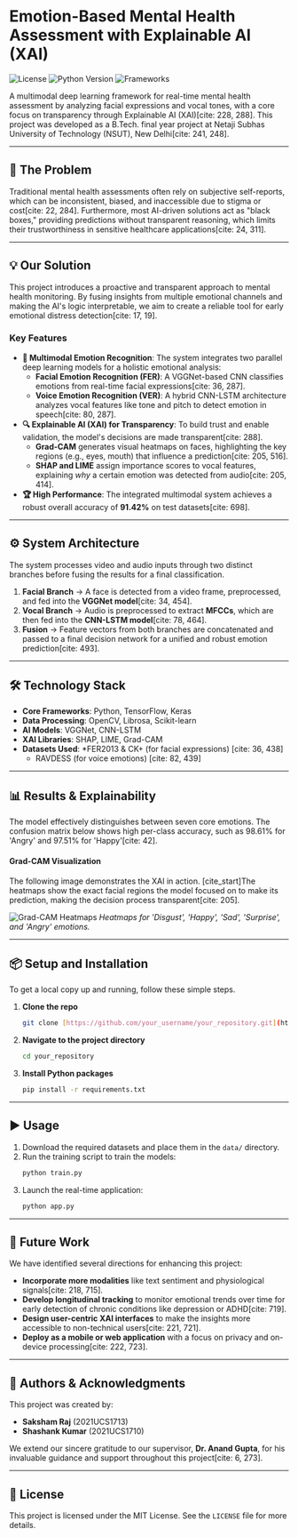 # Emotion-Based Mental Health Assessment with Explainable AI (XAI)

![License](https://img.shields.io/badge/license-MIT-blue.svg)
![Python Version](https://img.shields.io/badge/python-3.8%2B-brightgreen.svg)
![Frameworks](https://img.shields.io/badge/frameworks-TensorFlow%20%7C%20Keras-orange.svg)

A multimodal deep learning framework for real-time mental health assessment by analyzing facial expressions and vocal tones, with a core focus on transparency through Explainable AI (XAI)[cite: 228, 288]. This project was developed as a B.Tech. final year project at Netaji Subhas University of Technology (NSUT), New Delhi[cite: 241, 248].

---

## 🚀 The Problem

Traditional mental health assessments often rely on subjective self-reports, which can be inconsistent, biased, and inaccessible due to stigma or cost[cite: 22, 284]. Furthermore, most AI-driven solutions act as "black boxes," providing predictions without transparent reasoning, which limits their trustworthiness in sensitive healthcare applications[cite: 24, 311].

---

## 💡 Our Solution

This project introduces a proactive and transparent approach to mental health monitoring. By fusing insights from multiple emotional channels and making the AI's logic interpretable, we aim to create a reliable tool for early emotional distress detection[cite: 17, 19].

### Key Features
* **🧠 Multimodal Emotion Recognition**: The system integrates two parallel deep learning models for a holistic emotional analysis:
    * **Facial Emotion Recognition (FER)**: A VGGNet-based CNN classifies emotions from real-time facial expressions[cite: 36, 287].
    * **Voice Emotion Recognition (VER)**: A hybrid CNN-LSTM architecture analyzes vocal features like tone and pitch to detect emotion in speech[cite: 80, 287].
* **🔍 Explainable AI (XAI) for Transparency**: To build trust and enable validation, the model's decisions are made transparent[cite: 288].
    * **Grad-CAM** generates visual heatmaps on faces, highlighting the key regions (e.g., eyes, mouth) that influence a prediction[cite: 205, 516].
    * **SHAP and LIME** assign importance scores to vocal features, explaining *why* a certain emotion was detected from audio[cite: 205, 414].
* **🏆 High Performance**: The integrated multimodal system achieves a robust overall accuracy of **91.42%** on test datasets[cite: 698].

---

## ⚙️ System Architecture

The system processes video and audio inputs through two distinct branches before fusing the results for a final classification.

1.  **Facial Branch** → A face is detected from a video frame, preprocessed, and fed into the **VGGNet model**[cite: 34, 454].
2.  **Vocal Branch** → Audio is preprocessed to extract **MFCCs**, which are then fed into the **CNN-LSTM model**[cite: 78, 464].
3.  **Fusion** → Feature vectors from both branches are concatenated and passed to a final decision network for a unified and robust emotion prediction[cite: 493].

---

## 🛠️ Technology Stack

* **Core Frameworks**: Python, TensorFlow, Keras
* **Data Processing**: OpenCV, Librosa, Scikit-learn
* **AI Models**: VGGNet, CNN-LSTM
* **XAI Libraries**: SHAP, LIME, Grad-CAM
* **Datasets Used**:
    *FER2013 & CK+ (for facial expressions) [cite: 36, 438]
    * RAVDESS (for voice emotions) [cite: 82, 439]

---

## 📊 Results & Explainability

The model effectively distinguishes between seven core emotions. The confusion matrix below shows high per-class accuracy, such as 98.61% for 'Angry' and 97.51% for 'Happy'[cite: 42].

#### Grad-CAM Visualization
The following image demonstrates the XAI in action. [cite_start]The heatmaps show the exact facial regions the model focused on to make its prediction, making the decision process transparent[cite: 205].

![Grad-CAM Heatmaps](https://i.imgur.com/nB4Xn8X.png)
*Heatmaps for 'Disgust', 'Happy', 'Sad', 'Surprise', and 'Angry' emotions.*

---

## 📦 Setup and Installation

To get a local copy up and running, follow these simple steps.

1.  **Clone the repo**
    ```sh
    git clone [https://github.com/your_username/your_repository.git](https://github.com/your_username/your_repository.git)
    ```
2.  **Navigate to the project directory**
    ```sh
    cd your_repository
    ```
3.  **Install Python packages**
    ```sh
    pip install -r requirements.txt
    ```

---

## ▶️ Usage

1.  Download the required datasets and place them in the `data/` directory.
2.  Run the training script to train the models:
    ```sh
    python train.py
    ```
3.  Launch the real-time application:
    ```sh
    python app.py
    ```

---

## 🔮 Future Work

We have identified several directions for enhancing this project:
* **Incorporate more modalities** like text sentiment and physiological signals[cite: 218, 715].
* **Develop longitudinal tracking** to monitor emotional trends over time for early detection of chronic conditions like depression or ADHD[cite: 719].
* **Design user-centric XAI interfaces** to make the insights more accessible to non-technical users[cite: 221, 721].
* **Deploy as a mobile or web application** with a focus on privacy and on-device processing[cite: 222, 723].

---

## 👥 Authors & Acknowledgments

This project was created by:
* **Saksham Raj** (2021UCS1713)
* **Shashank Kumar** (2021UCS1710) 

We extend our sincere gratitude to our supervisor, **Dr. Anand Gupta**, for his invaluable guidance and support throughout this project[cite: 6, 273].

---

## 📄 License

This project is licensed under the MIT License. See the `LICENSE` file for more details.
